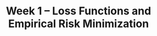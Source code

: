 ---
    title: Week 1 – Loss Functions and Empirical Risk Minimization
    weekNumber: 1
    days:
      - date: 2023-4-3
        events:
          "**LEC 1**{: .label .label-lecture } (coming soon)":
          "**SURV**{: .label .label-survey } [Welcome Survey](https://forms.gle/cgBwYyFeSPYUy1Vv8)":
      - date: 2023-4-5
        events:
          "**LEC 2**{: .label .label-lecture } (coming soon)":
          "**GW 1**{: .label .label-disc } (coming soon)":
      - date: 2023-4-7
        events:
          "**LEC 3**{: .label .label-lecture } (coming soon)":

---